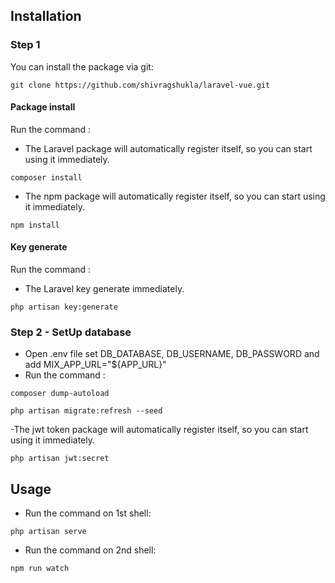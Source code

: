 
## Installation

### Step 1
You can install the package via git:

```shell
git clone https://github.com/shivragshukla/laravel-vue.git
```

#### Package install

Run the command : 

- The Laravel package will automatically register itself, so you can start using it immediately.

```shell
composer install
```

- The npm package will automatically register itself, so you can start using it immediately.

```shell
npm install
```

#### Key generate

Run the command : 

- The Laravel key generate immediately.

```shell
php artisan key:generate
```

### Step 2 - SetUp database

- Open .env file set DB_DATABASE, DB_USERNAME, DB_PASSWORD and add MIX_APP_URL="${APP_URL}"
- Run the command : 

```shell
composer dump-autoload
```

```shell
php artisan migrate:refresh --seed
```

-The jwt token package will automatically register itself, so you can start using it immediately.

```shell
php artisan jwt:secret
```

## Usage

- Run the command on 1st shell: 

```shell
php artisan serve
```

- Run the command on 2nd shell: 

```shell
npm run watch
```
